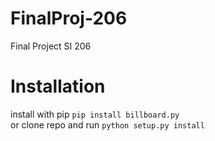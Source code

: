 # FinalProj-206
Final Project SI 206

# Installation
install with pip ```pip install billboard.py```  
or clone repo and run ```python setup.py install```
